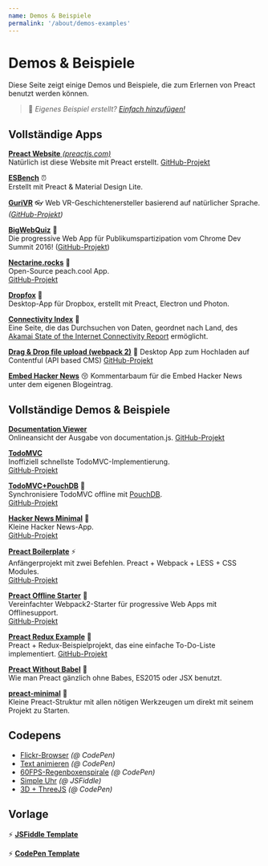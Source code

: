```yaml
---
name: Demos & Beispiele
permalink: '/about/demos-examples'
---
```


# Demos & Beispiele

Diese Seite zeigt einige Demos und Beispiele, die zum Erlernen von Preact benutzt werden können.

> :information_desk_person: _Eigenes Beispiel erstellt?
> [Einfach hinzufügen!](https://github.com/preactjs/preact-www/blob/master/content/de/about/demos-examples.md)_


## Vollständige Apps

[**Preact Website** _(preactjs.com)_](https://preactjs.com)  
Natürlich ist diese Website mit Preact erstellt.
[GitHub-Projekt](https://github.com/preactjs/preact-www)

**[ESBench](http://esbench.com)** :alarm_clock:  
Erstellt mit Preact & Material Design Lite.

[**GuriVR**](https://gurivr.com) :eyeglasses:
Web VR-Geschichtenersteller basierend auf natürlicher Sprache.
_([GitHub-Projekt](https://github.com/opennewslabs/guri-vr))_

[**BigWebQuiz**](https://bigwebquiz.com) :game_die:  
Die progressive Web App für Publikumspartizipation vom Chrome Dev Summit 2016!
([GitHub-Projekt](https://github.com/jakearchibald/big-web-quiz))

**[Nectarine.rocks](http://nectarine.rocks)** :peach:  
Open-Source peach.cool App.  
[GitHub-Projekt](https://github.com/developit/nectarine)

**[Dropfox](https://github.com/developit/dropfox)** :wolf:  
Desktop-App für Dropbox, erstellt mit Preact, Electron und Photon.

**[Connectivity Index](https://cindex.co)** :iphone:  
Eine Seite, die das Durchsuchen von Daten, geordnet nach Land, des [Akamai State of the Internet Connectivity Report](https://content.akamai.com/PG7010-Q2-2016-SOTI-Connectivity-Report.html) ermöglicht.

**[Drag & Drop file upload (webpack 2)](https://contentful-labs.github.io/file-upload-example/)** :rocket:
Desktop App zum Hochladen auf Contentful (API based CMS)
[GitHub-Projekt](https://github.com/contentful-labs/file-upload-example)

**[Embed Hacker News](https://github.com/TXTPEN/hn)** :kissing_closed_eyes:
Kommentarbaum für die Embed Hacker News unter dem eigenen Blogeintrag.

## Vollständige Demos & Beispiele

**[Documentation Viewer](https://documentation-viewer.firebaseapp.com)**  
Onlineansicht der Ausgabe von documentation.js.
[GitHub-Projekt](https://github.com/developit/documentation-viewer)

**[TodoMVC](http://developit.github.io/preact-todomvc/)**  
Inoffiziell schnellste TodoMVC-Implementierung.  
[GitHub-Projekt](https://github.com/developit/preact-todomvc)

**[TodoMVC+PouchDB](http://katopz.github.io/preact-todomvc-pouchdb/)** :floppy_disk:  
Synchronisiere TodoMVC offline mit [PouchDB](https://pouchdb.com/).  
[GitHub-Projekt](https://github.com/katopz/preact-todomvc-pouchdb)

**[Hacker News Minimal](https://developit.github.io/hn_minimal/)** :newspaper:  
Kleine Hacker News-App.  
[GitHub-Projekt](https://github.com/developit/hn_minimal)

**[Preact Boilerplate](https://preact-boilerplate.surge.sh)** :zap:  
Anfängerprojekt mit zwei Befehlen. Preact + Webpack + LESS + CSS Modules.  
[GitHub-Projekt](https://github.com/developit/preact-boilerplate)

**[Preact Offline Starter](https://preact-starter.now.sh)** :100:  
Vereinfachter Webpack2-Starter für progressive Web Apps mit Offlinesupport.  
[GitHub-Projekt](https://github.com/lukeed/preact-starter)

**[Preact Redux Example](https://preact-redux-example.surge.sh)** :repeat:  
Preact + Redux-Beispielprojekt, das eine einfache To-Do-Liste implementiert.
[GitHub-Projekt](https://github.com/developit/preact-redux-example)

**[Preact Without Babel](https://github.com/developit/preact-without-babel)** :horse:  
Wie man Preact gänzlich ohne Babes, ES2015 oder JSX benutzt.

**[preact-minimal](https://github.com/aganglada/preact-minimal)** :rocket:  
Kleine Preact-Struktur mit allen nötigen Werkzeugen um direkt mit seinem Projekt zu Starten.


## Codepens

- [Flickr-Browser](http://codepen.io/developit/full/VvMZwK/) _(@ CodePen)_
- [Text animieren](http://codepen.io/developit/full/LpNOdm/) _(@ CodePen)_
- [60FPS-Regenboxenspirale](http://codepen.io/developit/full/xGoagz/) _(@ CodePen)_
- [Simple Uhr](http://jsfiddle.net/developit/u9m5x0L7/embedded/result,js/) _(@ JSFiddle)_
- [3D + ThreeJS](http://codepen.io/developit/pen/PPMNjd?editors=0010) _(@ CodePen)_

## Vorlage

:zap: [**JSFiddle Template**](https://jsfiddle.net/developit/rs6zrh5f/embedded/result/)

:zap: [**CodePen Template**](http://codepen.io/developit/pen/pgaROe?editors=0010)
